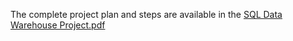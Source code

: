 The complete project plan and steps are available in the [SQL Data Warehouse Project.pdf](https://github.com/user-attachments/files/22131369/SQL.Data.Warehouse.Project.pdf)

